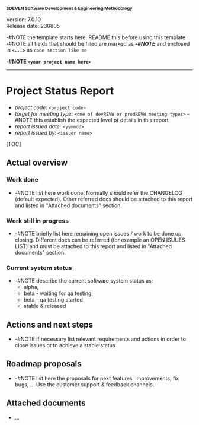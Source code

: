 <small>**SDEVEN Software Development & Engineering Methodology**</small>

Version: 7.0.10<br>
Release date: 230805



-#NOTE the template starts here. README this before using this template<br>
-#NOTE all fields that should be filled are marked as ***-#NOTE*** and enclosed in ***`<...>`*** as `code section like me`


**-#NOTE `<your project name here>`**

***


# Project Status Report

* *project code*: `<project code>`
* *target for meeting type*: `<one of devREVW or prodREVW meeting types>` -#NOTE this establish the expected level pf details in this report
* *report issued date*: `<yymmdd>`
* *report issued by*: `<issuer name>`

[TOC]




## Actual overview


### Work done

* -#NOTE list here work done. Normally should refer the CHANGELOG (default expected). Other referred docs should be attached to this report and listed in "Attached documents" section.


### Work still in progress

* -#NOTE briefly list here remaining open issues / work to be done up closing. Different docs can be referred (for example an OPEN ISUUES LIST) and must be attached to this report and listed in "Attached documents" section.


### Current system status

* -#NOTE describe the current software system status as:
    * alpha,
    * beta - waiting for qa testing,
    * beta - qa testing started
    * stable & released




## Actions and next steps

* -#NOTE if necessary list relevant requirements and actions in order to close issues or to achieve a stable status





## Roadmap proposals

* -#NOTE list here the proposals for next features, improvements, fix bugs, ... Use the customer support & feedback channels.






## Attached documents

* ...
